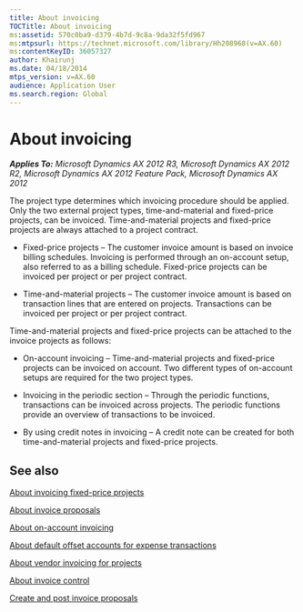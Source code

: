 ```yaml
---
title: About invoicing
TOCTitle: About invoicing
ms:assetid: 570c0ba9-d379-4b7d-9c8a-9da32f5fd967
ms:mtpsurl: https://technet.microsoft.com/library/Hh208968(v=AX.60)
ms:contentKeyID: 36057327
author: Khairunj
ms.date: 04/18/2014
mtps_version: v=AX.60
audience: Application User
ms.search.region: Global
---
```


# About invoicing 


_**Applies To:** Microsoft Dynamics AX 2012 R3, Microsoft Dynamics AX 2012 R2, Microsoft Dynamics AX 2012 Feature Pack, Microsoft Dynamics AX 2012_

The project type determines which invoicing procedure should be applied. Only the two external project types, time-and-material and fixed-price projects, can be invoiced. Time-and-material projects and fixed-price projects are always attached to a project contract.

  - Fixed-price projects – The customer invoice amount is based on invoice billing schedules. Invoicing is performed through an on-account setup, also referred to as a billing schedule. Fixed-price projects can be invoiced per project or per project contract.

  - Time-and-material projects – The customer invoice amount is based on transaction lines that are entered on projects. Transactions can be invoiced per project or per project contract.

Time-and-material projects and fixed-price projects can be attached to the invoice projects as follows:

  - On-account invoicing – Time-and-material projects and fixed-price projects can be invoiced on account. Two different types of on-account setups are required for the two project types.

  - Invoicing in the periodic section – Through the periodic functions, transactions can be invoiced across projects. The periodic functions provide an overview of transactions to be invoiced.

  - By using credit notes in invoicing – A credit note can be created for both time-and-material projects and fixed-price projects.

## See also

[About invoicing fixed-price projects](about-invoicing-fixed-price-projects.md)

[About invoice proposals](about-invoice-proposals.md)

[About on-account invoicing](about-on-account-invoicing.md)

[About default offset accounts for expense transactions](about-default-offset-accounts-for-expense-transactions.md)

[About vendor invoicing for projects](about-vendor-invoicing-for-projects.md)

[About invoice control](about-invoice-control.md)

[Create and post invoice proposals](create-and-post-invoice-proposals.md)

  



